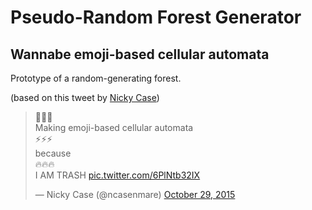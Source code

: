 # Pseudo-Random Forest Generator

## Wannabe emoji-based cellular automata

Prototype of a random-generating forest.

(based on this tweet by [Nicky Case](https://twitter.com/ncasenmare/))

<blockquote class="twitter-tweet" data-lang="en"><p lang="en" dir="ltr">🌲🌲🌲<br>Making emoji-based cellular automata<br>⚡️⚡️⚡️<br>because<br>🔥🔥🔥<br>I AM TRASH <a href="https://t.co/6PlNtb32IX">pic.twitter.com/6PlNtb32IX</a></p>&mdash; Nicky Case (@ncasenmare) <a href="https://twitter.com/ncasenmare/status/659831366012370944">October 29, 2015</a></blockquote>
<script async src="//platform.twitter.com/widgets.js" charset="utf-8"></script>
